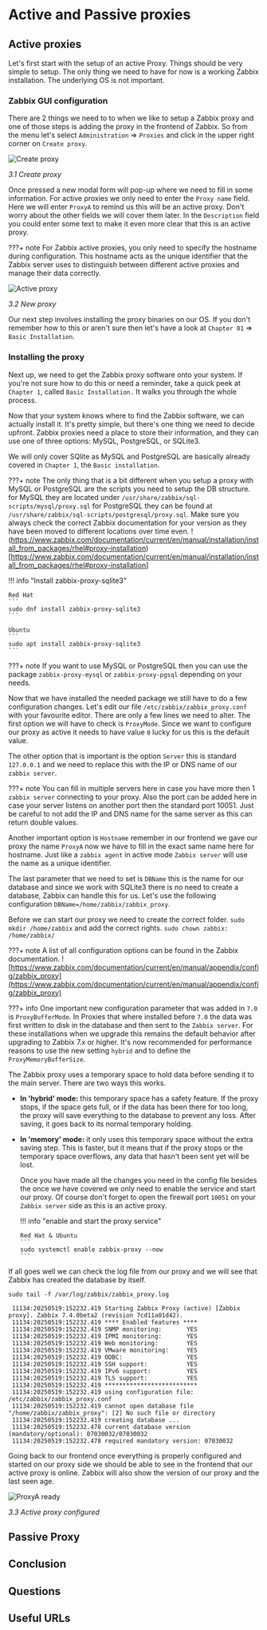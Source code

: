 # Active and Passive proxies

## Active proxies

Let's first start with the setup of an active Proxy. Things should be very simple
to setup. The only thing we need to have for now is a working Zabbix installation.
The underlying OS is not important.

### Zabbix GUI configuration

There are 2 things we need to to when we like to setup a Zabbix proxy and one of
those steps is adding the proxy in the frontend of Zabbix. So from the menu let's select
`Administration` => `Proxies` and click in the upper right corner on `Create proxy`.

![Create proxy](ch03-add-active-proxy.png)

*3.1 Create proxy*

Once pressed a new modal form will pop-up where we need to fill in some information.
For active proxies we only need to enter the `Proxy name` field. Here we will enter
`ProxyA` to remind us this will be an active proxy.
Don't worry about the other fields we will cover them later. In the `Description`
field you could enter some text to make it even more clear that this is an active proxy.

???+ note
     For Zabbix active proxies, you only need to specify the hostname during configuration.
     This hostname acts as the unique identifier that the Zabbix server uses to distinguish
     between different active proxies and manage their data correctly.

![Active proxy](ch03-new-active-proxy.png)

*3.2 New proxy*

Our next step involves installing the proxy binaries on our OS. If you don't
remember how to this or aren't sure then let's have a look at `Chapter 01` =>
`Basic Installation`.

### Installing the proxy

Next up, we need to get the Zabbix proxy software onto your system. If you're not
sure how to do this or need a reminder, take a quick peek at `Chapter 1`, called
`Basic Installation.` It walks you through the whole process.

Now that your system knows where to find the Zabbix software, we can actually install
it. It's pretty simple, but there's one thing we need to decide upfront. Zabbix proxies
need a place to store their information, and they can use one of three options:
MySQL, PostgreSQL, or SQLite3.

We will only cover SQlite as MySQL and PostgreSQL are basically already covered
in `Chapter 1`, the `Basic installation`.

???+ note
     The only thing that is a bit different when you setup a proxy with MySQL or
     PostgreSQL are the scripts you need to setup the DB structure. for MySQL they
     are located under `/usr/share/zabbix/sql-scripts/mysql/proxy.sql` for PostgreSQL
     they can be found at `/usr/share/zabbix/sql-scripts/postgresql/proxy.sql`.
     Make sure you always check the correct Zabbix documentation for your version
     as they have been moved to different locations over time even. 
     !(https://www.zabbix.com/documentation/current/en/manual/installation/install_from_packages/rhel#proxy-installation)[https://www.zabbix.com/documentation/current/en/manual/installation/install_from_packages/rhel#proxy-installation]

!!! info "Install zabbix-proxy-sqlite3"
    
    Red Hat
    ```
    sudo dnf install zabbix-proxy-sqlite3
    ```
    
    Ubuntu
    ```
    sudo apt install zabbix-proxy-sqlite3
    ```

???+ note
     If you want to use MySQL or PostgreSQL then you can use the package `zabbix-proxy-mysql`
     or `zabbix-proxy-pgsql` depending on your needs.

Now that we have installed the needed package we still have to do a few configuration
changes. Let's edit our file `/etc/zabbix/zabbix_proxy.conf` with your favourite editor.
There are only a few lines we need to alter. The first option we will have to check
is `ProxyMode`. Since we want to configure our proxy as active it needs to have
value `0` lucky for us this is the default value.

The other option that is important is the option `Server` this is standard `127.0.0.1`
and we need to replace this with the IP or DNS name of our `zabbix server`.

???+ note
     You can fill in multiple servers here in case you have more then 1 `zabbix server`
     connecting to your proxy. Also the port can be added here in case your server
     listens on another port then the standard port 10051. Just be careful to not
     add the IP and DNS name for the same server as this can return double values.

Another important option is `Hostname` remember in our frontend we gave our proxy
the name `ProxyA` now we have to fill in the exact same name here for hostname.
Just like a `zabbix agent` in active mode `Zabbix server` will use the name as a
unique identifier.

The last parameter that we need to set is `DBName` this is the name for our database
and since we work with SQLite3 there is no need to create a database, Zabbix can
handle this for us. Let's use the following configuration `DBName=/home/zabbix/zabbix_proxy`.

Before we can start our proxy we need to create the correct folder.
`sudo mkdir /home/zabbix` and add the correct rights. `sudo chown zabbix: /home/zabbix/`

???+ note
     A list of all configuration options can be found in the Zabbix documentation.
     ![https://www.zabbix.com/documentation/current/en/manual/appendix/config/zabbix_proxy](https://www.zabbix.com/documentation/current/en/manual/appendix/config/zabbix_proxy)
     
???+ info
     One important new configuration parameter that was added in `7.0` is `ProxyBufferMode`.
     In Proxies that where installed before `7.0` the data was first written to
     disk in the database and then sent to the `Zabbix server`. For these installations
     when we upgrade this remains the default behavior after upgrading to Zabbix 7.x or higher.
     It's now recommended for performance reasons to use the new setting `hybrid`
     and to define the `ProxyMemoryBufferSize`.

The Zabbix proxy uses a temporary space to hold data before sending it to the main
server. There are two ways this works.

- **In 'hybrid' mode:** this temporary space has a safety feature. If the proxy stops,
  if the space gets full, or if the data has been there for too long, the proxy
  will save everything to the database to prevent any loss. After saving, it goes
  back to its normal temporary holding.

- **In 'memory' mode:** it only uses this temporary space without the extra saving
  step. This is faster, but it means that if the proxy stops or the temporary space
  overflows, any data that hasn't been sent yet will be lost.


  Once you have made all the changes you need in the config file besides the once
  we have covered we only need to enable the service and start our proxy.
  Of course don't forget to open the firewall port `10051` on your `Zabbix server`
  side as this is an active proxy.


  !!! info "enable and start the proxy service"

      Red Hat & Ubuntu
      ```
      sudo systemctl enable zabbix-proxy --now
      ```

If all goes well we can check the log file from our proxy and we will see that Zabbix has created the database by itself.

`sudo tail -f /var/log/zabbix/zabbix_proxy.log`

```
 11134:20250519:152232.419 Starting Zabbix Proxy (active) [Zabbix proxy]. Zabbix 7.4.0beta2 (revision 7cd11a01d42).
 11134:20250519:152232.419 **** Enabled features ****
 11134:20250519:152232.419 SNMP monitoring:       YES
 11134:20250519:152232.419 IPMI monitoring:       YES
 11134:20250519:152232.419 Web monitoring:        YES
 11134:20250519:152232.419 VMware monitoring:     YES
 11134:20250519:152232.419 ODBC:                  YES
 11134:20250519:152232.419 SSH support:           YES
 11134:20250519:152232.419 IPv6 support:          YES
 11134:20250519:152232.419 TLS support:           YES
 11134:20250519:152232.419 **************************
 11134:20250519:152232.419 using configuration file: /etc/zabbix/zabbix_proxy.conf
 11134:20250519:152232.419 cannot open database file "/home/zabbix/zabbix_proxy": [2] No such file or directory
 11134:20250519:152232.419 creating database ...
 11134:20250519:152232.478 current database version (mandatory/optional): 07030032/07030032
 11134:20250519:152232.478 required mandatory version: 07030032
```
Going back to our frontend once everything is properly configured and started on
our proxy side we should be able to see in the frontend that our active proxy is
online. Zabbix will also show the version of our proxy and the last seen age.

![ProxyA ready](ch03-active-proxy-installed.png)

*3.3 Active proxy configured*



## Passive Proxy






## Conclusion

## Questions

## Useful URLs


